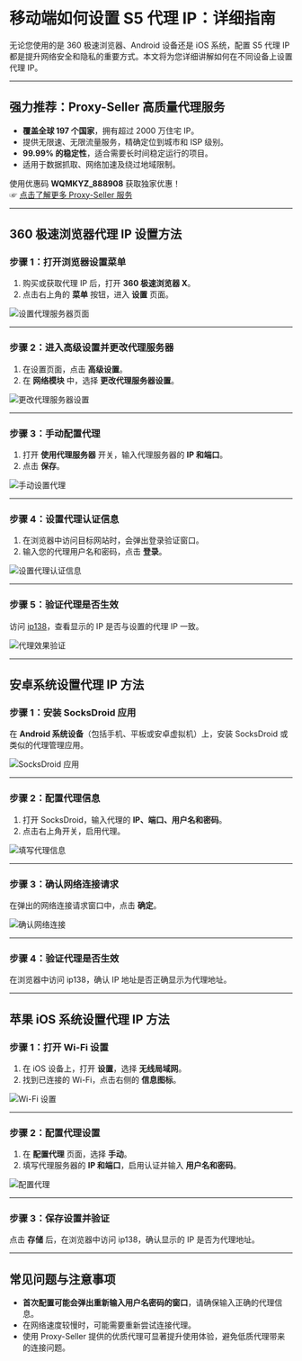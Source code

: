 # 移动端如何设置 S5 代理 IP：详细指南

无论您使用的是 360 极速浏览器、Android 设备还是 iOS 系统，配置 S5 代理 IP 都是提升网络安全和隐私的重要方式。本文将为您详细讲解如何在不同设备上设置代理 IP。

---

## 强力推荐：Proxy-Seller 高质量代理服务

- **覆盖全球 197 个国家**，拥有超过 2000 万住宅 IP。  
- 提供无限速、无限流量服务，精确定位到城市和 ISP 级别。  
- **99.99% 的稳定性**，适合需要长时间稳定运行的项目。  
- 适用于数据抓取、网络加速及绕过地域限制。

使用优惠码 **WQMKYZ_888908** 获取独家优惠！  
☞ [点击了解更多 Proxy-Seller 服务](https://bit.ly/proxy-seller-coupon)

---

## 360 极速浏览器代理 IP 设置方法

### 步骤 1：打开浏览器设置菜单
1. 购买或获取代理 IP 后，打开 **360 极速浏览器 X**。  
2. 点击右上角的 **菜单** 按钮，进入 **设置** 页面。

![设置代理服务器页面](https://developer.qcloudimg.com/http-save/yehe-admin/8c6978d6d8b44e5e2a5e6bd48ce1b14a.png)

---

### 步骤 2：进入高级设置并更改代理服务器
1. 在设置页面，点击 **高级设置**。  
2. 在 **网络模块** 中，选择 **更改代理服务器设置**。

![更改代理服务器设置](https://developer.qcloudimg.com/http-save/yehe-admin/ab1ccb99fc5042ad7ed6032e7e433f37.png)

---

### 步骤 3：手动配置代理
1. 打开 **使用代理服务器** 开关，输入代理服务器的 **IP 和端口**。  
2. 点击 **保存**。

![手动设置代理](https://developer.qcloudimg.com/http-save/yehe-admin/1f805834c64787544eb47d7455b886bf.png)

---

### 步骤 4：设置代理认证信息
1. 在浏览器中访问目标网站时，会弹出登录验证窗口。  
2. 输入您的代理用户名和密码，点击 **登录**。

![设置代理认证信息](https://developer.qcloudimg.com/http-save/yehe-admin/2507471f531a5eac691f692bf37421e3.png)

---

### 步骤 5：验证代理是否生效
访问 [ip138](https://www.ip138.com/)，查看显示的 IP 是否与设置的代理 IP 一致。

![代理效果验证](https://developer.qcloudimg.com/http-save/yehe-admin/4fa7032716ad0b1a85e7fbbf494307c7.png)

---

## 安卓系统设置代理 IP 方法

### 步骤 1：安装 SocksDroid 应用
在 **Android 系统设备**（包括手机、平板或安卓虚拟机）上，安装 SocksDroid 或类似的代理管理应用。

![SocksDroid 应用](https://developer.qcloudimg.com/http-save/yehe-admin/811b93d9b32ad632415bcc4b458464c8.png)

---

### 步骤 2：配置代理信息
1. 打开 SocksDroid，输入代理的 **IP、端口、用户名和密码**。  
2. 点击右上角开关，启用代理。

![填写代理信息](https://developer.qcloudimg.com/http-save/yehe-admin/e0053096383f750a67e1e09fe325f1ab.png)

---

### 步骤 3：确认网络连接请求
在弹出的网络连接请求窗口中，点击 **确定**。

![确认网络连接](https://developer.qcloudimg.com/http-save/yehe-admin/2c49e7938def6aa00f0fe27a9c62dcc3.png)

---

### 步骤 4：验证代理是否生效
在浏览器中访问 ip138，确认 IP 地址是否正确显示为代理地址。

---

## 苹果 iOS 系统设置代理 IP 方法

### 步骤 1：打开 Wi-Fi 设置
1. 在 iOS 设备上，打开 **设置**，选择 **无线局域网**。  
2. 找到已连接的 Wi-Fi，点击右侧的 **信息图标**。

![Wi-Fi 设置](https://developer.qcloudimg.com/http-save/yehe-admin/13985c42f3fc01dd2835cc59ac487e72.png)

---

### 步骤 2：配置代理设置
1. 在 **配置代理** 页面，选择 **手动**。  
2. 填写代理服务器的 **IP 和端口**，启用认证并输入 **用户名和密码**。

![配置代理](https://developer.qcloudimg.com/http-save/yehe-admin/eaa2d599f8af0120cc04cf8251bd6f7b.png)

---

### 步骤 3：保存设置并验证
点击 **存储** 后，在浏览器中访问 ip138，确认显示的 IP 是否为代理地址。

---

## 常见问题与注意事项

- **首次配置可能会弹出重新输入用户名密码的窗口**，请确保输入正确的代理信息。  
- 在网络速度较慢时，可能需要重新尝试连接代理。  
- 使用 Proxy-Seller 提供的优质代理可显著提升使用体验，避免低质代理带来的连接问题。

